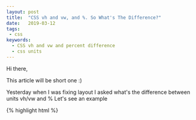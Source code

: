 ```yaml
---
layout: post
title:  "CSS vh and vw, and %. So What's The Difference?"
date:   2019-03-12 
tags: 
 - css
keywords:
  - CSS vh and vw and percent difference
  - css units
---
```

Hi there,

This article will be short one :) 

Yesterday when I was fixing layout I asked what's the difference between units vh/vw and % 
Let's see an example 

{% highlight html %}
    <style> 
      .vw-style {
        width: 50vw;
        background-color: green;
      }
    
      .percent-style {
        width: 50%;
        background-color: red;
      }
    
    </style>
    
    
    <div class="percent-style">50%</div> 
    <div class="vw-style">50vw</div>
{% endhighlight %}

Looks like both is going to take 50 percent of width of the viewport. And that's right. in this case it will give you exactly the same result.

![50 percents width image](/assets/Screenshot 2019-03-13 at 9.34.27 AM.png)

Now let's see slightly different case. We will put our divs into parent div which has width set to 50%:

{% highlight html %}
    <style>
      .vw-style {
        width: 50vw;
        background-color: green;
      }
      
      .percent-style {
        width: 50%;
        background-color: red;
      }
        
      .parent {
        padding: 10px;
        width: 50%;
        background-color: yellow;
      }
    </style>
    
    <div class="parent"> 
        <div class="percent-style">50%</div> 
    </div> 
        
    <div class="parent"> 
        <div class="vw-style">50vw</div> 
    </div>
{% endhighlight %}

In this case child div with width 50% will take 50% of parent's width and child div with width 50vw will still keep 50% of viewport (the browser window size) and not parent div. 
Like this: 

![50% in 50%](/assets/Screenshot 2019-03-13 at 9.33.20 AM.png)

That's all the difference. VW and VH - those are viewport-percentage units.

| Unit | Meaning |
|------|---------|
| **vw** | 1/100th viewport width |
| **vh** | 1/100th viewport height |
| **vmin** | 1/100th of the smallest side |
| **vmax** | 1/100th of the largest side |


Hopefully it will help!